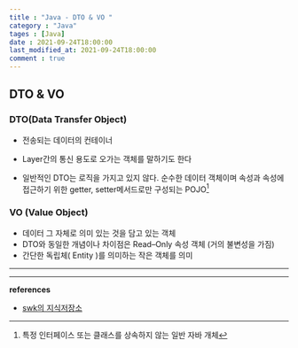 ```yaml
---
title : "Java - DTO & VO "
category : "Java"
tages : [Java]
date : 2021-09-24T18:00:00
last_modified_at: 2021-09-24T18:00:00
comment : true
---
```


## DTO & VO

### DTO(Data Transfer Object)

- 전송되는 데이터의 컨테이너
- Layer간의 통신 용도로 오가는 객체를 말하기도 한다

- 일반적인 DTO는 로직을 가지고 있지 않다. 순수한 데이터 객체이며 속성과 속성에 접근하기 위한 getter, setter메서드로만 구성되는 POJO[^1]



### VO (Value Object)

- 데이터 그 자체로 의미 있는 것을 담고 있는 객체
- DTO와 동일한 개념이나 차이점은 Read–Only 속성 객체 (거의 불변성을 가짐)
- 간단한 독립체( Entity )를 의미하는 작은 객체를 의미



---

[^1]: 특정 인터페이스 또는 클래스를 상속하지 않는 일반 자바 개체



---

**references**

- [swk의 지식저장소](https://swk3169.tistory.com/293)